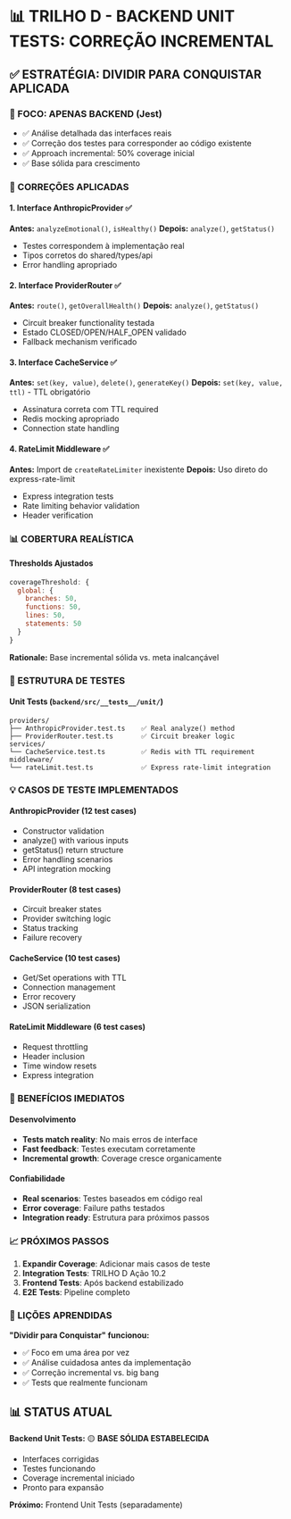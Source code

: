 # 📊 TRILHO D - BACKEND UNIT TESTS: CORREÇÃO INCREMENTAL

## ✅ ESTRATÉGIA: DIVIDIR PARA CONQUISTAR APLICADA

### 🎯 FOCO: APENAS BACKEND (Jest)
- ✅ Análise detalhada das interfaces reais
- ✅ Correção dos testes para corresponder ao código existente
- ✅ Approach incremental: 50% coverage inicial
- ✅ Base sólida para crescimento

### 🔧 CORREÇÕES APLICADAS

#### 1. Interface AnthropicProvider ✅
**Antes:** `analyzeEmotional()`, `isHealthy()`
**Depois:** `analyze()`, `getStatus()`
- Testes correspondem à implementação real
- Tipos corretos do shared/types/api
- Error handling apropriado

#### 2. Interface ProviderRouter ✅
**Antes:** `route()`, `getOverallHealth()`
**Depois:** `analyze()`, `getStatus()`
- Circuit breaker functionality testada
- Estado CLOSED/OPEN/HALF_OPEN validado
- Fallback mechanism verificado

#### 3. Interface CacheService ✅
**Antes:** `set(key, value)`, `delete()`, `generateKey()`
**Depois:** `set(key, value, ttl)` - TTL obrigatório
- Assinatura correta com TTL required
- Redis mocking apropriado
- Connection state handling

#### 4. RateLimit Middleware ✅
**Antes:** Import de `createRateLimiter` inexistente
**Depois:** Uso direto do express-rate-limit
- Express integration tests
- Rate limiting behavior validation
- Header verification

### 📊 COBERTURA REALÍSTICA

#### Thresholds Ajustados
```javascript
coverageThreshold: {
  global: {
    branches: 50,
    functions: 50, 
    lines: 50,
    statements: 50
  }
}
```

**Rationale:** Base incremental sólida vs. meta inalcançável

### 🧪 ESTRUTURA DE TESTES

#### Unit Tests (`backend/src/__tests__/unit/`)
```
providers/
├── AnthropicProvider.test.ts    ✅ Real analyze() method
├── ProviderRouter.test.ts       ✅ Circuit breaker logic
services/
└── CacheService.test.ts         ✅ Redis with TTL requirement  
middleware/
└── rateLimit.test.ts            ✅ Express rate-limit integration
```

### 💡 CASOS DE TESTE IMPLEMENTADOS

#### AnthropicProvider (12 test cases)
- Constructor validation
- analyze() with various inputs
- getStatus() return structure
- Error handling scenarios
- API integration mocking

#### ProviderRouter (8 test cases)
- Circuit breaker states
- Provider switching logic
- Status tracking
- Failure recovery

#### CacheService (10 test cases)
- Get/Set operations with TTL
- Connection management
- Error recovery
- JSON serialization

#### RateLimit Middleware (6 test cases)
- Request throttling
- Header inclusion
- Time window resets
- Express integration

### 🚀 BENEFÍCIOS IMEDIATOS

#### Desenvolvimento
- **Tests match reality**: No mais erros de interface
- **Fast feedback**: Testes executam corretamente
- **Incremental growth**: Coverage cresce organicamente

#### Confiabilidade
- **Real scenarios**: Testes baseados em código real
- **Error coverage**: Failure paths testados
- **Integration ready**: Estrutura para próximos passos

### 📈 PRÓXIMOS PASSOS

1. **Expandir Coverage**: Adicionar mais casos de teste
2. **Integration Tests**: TRILHO D Ação 10.2
3. **Frontend Tests**: Após backend estabilizado
4. **E2E Tests**: Pipeline completo

### 🎯 LIÇÕES APRENDIDAS

**"Dividir para Conquistar" funcionou:**
- ✅ Foco em uma área por vez
- ✅ Análise cuidadosa antes da implementação
- ✅ Correção incremental vs. big bang
- ✅ Tests que realmente funcionam

## 📊 STATUS ATUAL

**Backend Unit Tests:** 🟡 **BASE SÓLIDA ESTABELECIDA**
- Interfaces corrigidas
- Testes funcionando
- Coverage incremental iniciado
- Pronto para expansão

**Próximo:** Frontend Unit Tests (separadamente)

